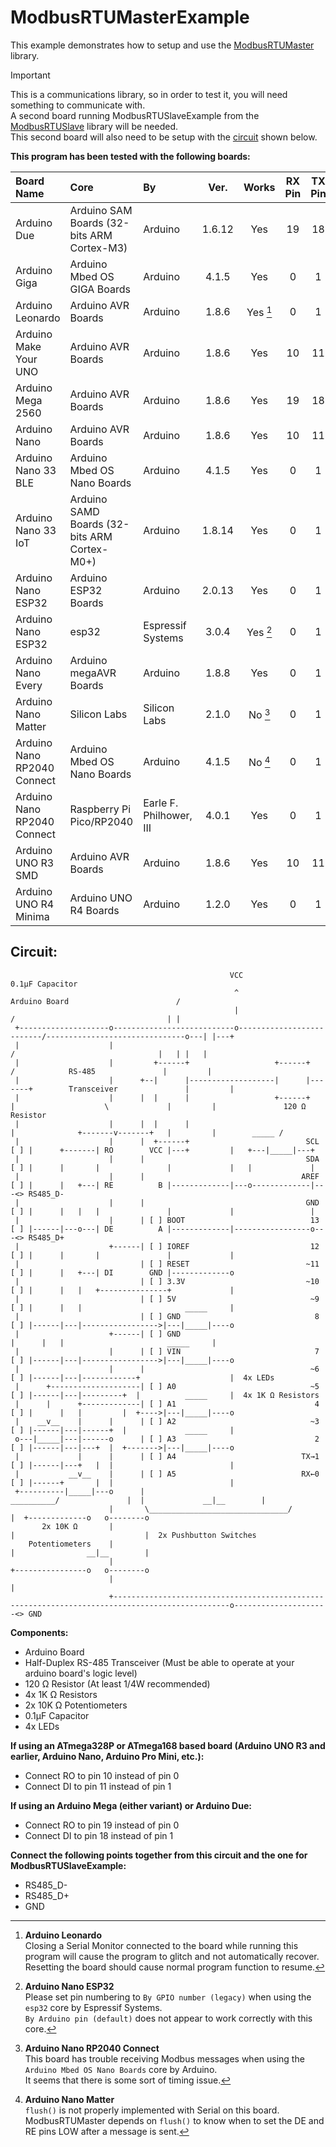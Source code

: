 # ModbusRTUMasterExample
 
This example demonstrates how to setup and use the [ModbusRTUMaster](https://github.com/CMB27/ModbusRTUMaster) library.

> [!IMPORTANT]  
> This is a communications library, so in order to test it, you will need something to communicate with.  
> A second board running ModbusRTUSlaveExample from the [ModbusRTUSlave](https://github.com/CMB27/ModbusRTUSlave) library will be needed.  
> This second board will also need to be setup with the [circuit](#circuit) shown below.  

**This program has been tested with the following boards:**  

| Board Name                  | Core                                         | By                      | Ver.   | Works    | RX Pin | TX Pin | Modbus Port    |
| :-------------------------- | :------------------------------------------- | :---------------------- | :----: | :------: | :----: | :----: | :------------- |
| Arduino Due                 | Arduino SAM Boards (32-bits ARM Cortex-M3)   | Arduino                 | 1.6.12 | Yes      |     19 |     18 | Serial1        |
| Arduino Giga                | Arduino Mbed OS GIGA Boards                  | Arduino                 |  4.1.5 | Yes      |      0 |      1 | Serial1        |
| Arduino Leonardo            | Arduino AVR Boards                           | Arduino                 |  1.8.6 | Yes [^1] |      0 |      1 | Serial1        |
| Arduino Make Your UNO       | Arduino AVR Boards                           | Arduino                 |  1.8.6 | Yes      |     10 |     11 | SoftwareSerial |
| Arduino Mega 2560           | Arduino AVR Boards                           | Arduino                 |  1.8.6 | Yes      |     19 |     18 | Serial1        |
| Arduino Nano                | Arduino AVR Boards                           | Arduino                 |  1.8.6 | Yes      |     10 |     11 | SoftwareSerial |
| Arduino Nano 33 BLE         | Arduino Mbed OS Nano Boards                  | Arduino                 |  4.1.5 | Yes      |      0 |      1 | Serial1        |
| Arduino Nano 33 IoT         | Arduino SAMD Boards (32-bits ARM Cortex-M0+) | Arduino                 | 1.8.14 | Yes      |      0 |      1 | Serial1        |
| Arduino Nano ESP32          | Arduino ESP32 Boards                         | Arduino                 | 2.0.13 | Yes      |      0 |      1 | Serial0        |
| Arduino Nano ESP32          | esp32                                        | Espressif Systems       |  3.0.4 | Yes [^2] |      0 |      1 | Serial0        |
| Arduino Nano Every          | Arduino megaAVR Boards                       | Arduino                 |  1.8.8 | Yes      |      0 |      1 | Serial1        |
| Arduino Nano Matter         | Silicon Labs                                 | Silicon Labs            |  2.1.0 | No [^3]  |      0 |      1 | Serial1        |
| Arduino Nano RP2040 Connect | Arduino Mbed OS Nano Boards                  | Arduino                 |  4.1.5 | No [^4]  |      0 |      1 | Serial1        |
| Arduino Nano RP2040 Connect | Raspberry Pi Pico/RP2040                     | Earle F. Philhower, III |  4.0.1 | Yes      |      0 |      1 | Serial1        |
| Arduino UNO R3 SMD          | Arduino AVR Boards                           | Arduino                 |  1.8.6 | Yes      |     10 |     11 | SoftwareSerial |
| Arduino UNO R4 Minima       | Arduino UNO R4 Boards                        | Arduino                 |  1.2.0 | Yes      |      0 |      1 | Serial1        |


[^1]: **Arduino Leonardo**  
Closing a Serial Monitor connected to the board while running this program will cause the program to glitch and not automatically recover.  
Resetting the board should cause normal program function to resume.

[^2]: **Arduino Nano ESP32**  
Please set pin numbering to `By GPIO number (legacy)` when using the `esp32` core by Espressif Systems.  
`By Arduino pin (default)` does not appear to work correctly with this core.

[^3]: **Arduino Nano RP2040 Connect**  
This board has trouble receiving Modbus messages when using the `Arduino Mbed OS Nano Boards` core by Arduino.  
It seems that there is some sort of timing issue.

[^4]: **Arduino Nano Matter**  
`flush()` is not properly implemented with Serial on this board.  
ModbusRTUMaster depends on `flush()` to know when to set the DE and RE pins LOW after a message is sent.

## Circuit:  
```
                                                 VCC                                                                 0.1µF Capacitor
                                                  ^                            Arduino Board                        /
                                                  |                           /                                  | |
 +--------------------o---------------------------o--------------------------/-------------------------------o---| |---+
 |                    |                                                     /                                |   | |   |
 |                    |         +------+                   +------+        /            RS-485               |         |
 |                    |      +--|      |-------------------|      |-------+        Transceiver               |         |
 |                    |      |  |      |                   +------+       |                    \             |         |               120 Ω Resistor
 |                    |      |  |      |                                  |              +-------v-------+   |         |        _____ /
 |                    |      |  +------+                          SCL [ ] |      +-------| RO        VCC |---+         |   +---|_____|---+
 |                    |      |                                    SDA [ ] |      |       |               |             |   |             |
 |                    |      |                                   AREF [ ] |      |   +---| RE          B |-------------|---o-------------|---<> RS485_D-
 |                    |      |                                    GND [ ] |      |   |   |               |             |                 |
 |                    |      | [ ] BOOT                            13 [ ] |------|---o---| DE          A |-------------|-----------------o---<> RS485_D+
 |                    +------| [ ] IOREF                           12 [ ] |      |       |               |             |
 |                           | [ ] RESET                          ~11 [ ] |      |   +---| DI        GND |-------------o
 |                           | [ ] 3.3V                           ~10 [ ] |      |   |   +---------------+             |
 |                           | [ ] 5V                              ~9 [ ] |      |   |                       _____     |
 |                           | [ ] GND                              8 [ ] |------|---|----------------->|---|_____|----o
 |                    +------| [ ] GND                                    |      |   |                       _____     |
 |                    |      | [ ] VIN                              7 [ ] |------|---|----------------->|---|_____|----o
 |                    |      |                                     ~6 [ ] |------|---|------------+                    |  4x LEDs
 |      +--------------------| [ ] A0                              ~5 [ ] |------|---|---------+  |          _____     |  4x 1K Ω Resistors
 |      |      +-------------| [ ] A1                               4 [ ] |      |   |         |  +---->|---|_____|----o
 |    __v__    |      |      | [ ] A2                              ~3 [ ] |------|---|------+  |             _____     |
 o---|_____|---|------o      | [ ] A3                               2 [ ] |------|---|---+  |  +------->|---|_____|----o
 |             |      |      | [ ] A4                            TX→1 [ ] |------|---+   |  |                          |
 |           __v__    |      | [ ] A5                            RX←0 [ ] |------+       |  |                          |
 +----------|_____|---o      |                                 __________/               |  |             __|__        |
                      |       \_______________________________/                          |  +-------------o   o--------o
       2x 10K Ω       |                                                                  |                             |  2x Pushbutton Switches
    Potentiometers    |                                                                  |                __|__        |
                      |                                                                  +----------------o   o--------o
                      |                                                                                                |
                      +------------------------------------------------------------------------------------------------o---------------------<> GND
```

**Components:**  
- Arduino Board
- Half-Duplex RS-485 Transceiver (Must be able to operate at your arduino board's logic level)
- 120 Ω Resistor (At least 1/4W recommended)
- 4x 1K Ω Resistors
- 2x 10K Ω Potentiometers
- 0.1µF Capacitor
- 4x LEDs

 
**If using an ATmega328P or ATmega168 based board (Arduino UNO R3 and earlier, Arduino Nano, Arduino Pro Mini, etc.):**
- Connect RO to pin 10 instead of pin 0
- Connect DI to pin 11 instead of pin 1

**If using an Arduino Mega (either variant) or Arduino Due:**
- Connect RO to pin 19 instead of pin 0
- Connect DI to pin 18 instead of pin 1

**Connect the following points together from this circuit and the one for ModbusRTUSlaveExample:**
- RS485_D-
- RS485_D+
- GND
